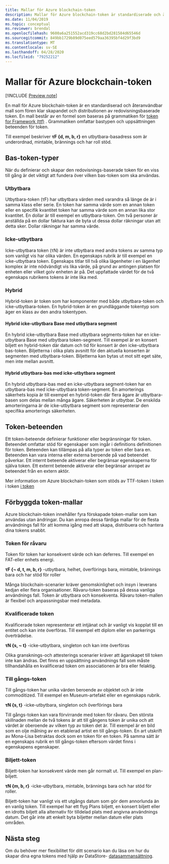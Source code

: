 ```yaml
---
title: Mallar för Azure blockchain-token
description: Mallar för Azure blockchain-token är standardiserade och återanvändbara mallar som fören klar skapandet och distributionen av Ledger-baserade tokens.
ms.date: 11/04/2019
ms.topic: conceptual
ms.reviewer: brendal
ms.openlocfilehash: 9600a6a251552acd319cc68d2bd281584d65546d
ms.sourcegitcommit: 849bb1729b89d075eed579aa36395bf4d29f3bd9
ms.translationtype: MT
ms.contentlocale: sv-SE
ms.lasthandoff: 04/28/2020
ms.locfileid: "79252212"
---
```

# <a name="azure-blockchain-tokens-templates"></a>Mallar för Azure blockchain-token

[!INCLUDE [Preview note](./includes/preview.md)]

En mall för Azure blockchain-token är en standardiserad och återanvändbar mall som fören klar skapandet och distributionen av redovisningsbaserade token. En mall består av en formel som baseras på grammatiken för [token for Framework (ttf)](overview.md#token-taxonomy-framework) . Grammatiken omfattar bastypen och uppsättningen beteenden för token.  

Till exempel beskriver **τϜ {d, m, b, r}** en utbytbara-basadress som är underordnad, mintable, brännings och har roll stöd.
  
## <a name="base-token-types"></a>Bas-token-typer

När du definierar och skapar den redovisnings-baserade token för en viss till gång är det viktigt att fundera över vilken bas-token som ska användas.

### <a name="fungible"></a>Utbytbara

Utbytbara-token (τF) har utbytbara värden med varandra så länge de är i samma klass eller serie. En token har samma värde som en annan token eller en specifik kvantitet token har samma värde som en annan lika stor kvantitet. En dollar är till exempel en utbytbara-token. Om två personer är anställda på en dollar faktura kan de byta ut dessa dollar räkningar utan att detta sker. Dollar räkningar har samma värde. 

### <a name="non-fungible"></a>Icke-utbytbara

Icke-utbytbara token (τN) är inte utbytbara med andra tokens av samma typ som vanligt vis har olika värden. En egenskaps rubrik är till exempel en icke-utbytbara token. Egenskaps titlar till två olika lägenheter i en lägenhet komplex är inte nödvändigt vis lika värde, på grund av antingen platsen för enheten eller vilket golv enheten är på. Det uppfattade värdet för de två egenskaps rubrikens tokens är inte lika med.

### <a name="hybrid"></a>Hybrid

Hybrid-token är token som har komponenter med både utbytbara-token och icke-utbytbara-token. En hybrid-token är en grundläggande tokentyp som äger en klass av den andra tokentypen.

#### <a name="hybrid-non-fungible-base-with-fungible-segments"></a>Hybrid icke-utbytbara Base med utbytbara segment

En hybrid icke-utbytbara Base med utbytbara segments-token har en icke-utbytbara Base med utbytbara token-segment.
Till exempel är en konsert biljett en hybrid-token där datum och tid för konsert är den icke-utbytbara bas-token. Biljetterna i olika plats avsnitt för den aktuella konserten är segmenten med utbytbara-token. Biljetterna kan bytas ut mot sitt eget säte, men inte mellan avsnitt.

#### <a name="hybrid-fungible-base-with-non-fungible-segments"></a>Hybrid utbytbara-bas med icke-utbytbara segment

En hybrid utbytbara-bas med en icke-utbytbara segment-token har en utbytbara-bas med icke-utbytbara token-segment. En amorterings säkerhets kopia är till exempel en hybrid-token där flera ägare är utbytbara-basen som delas mellan många ägare. Säkerheten är utbytbar. De enskilda amorteringarna är de icke-utbytbara segment som representerar den specifika amorterings säkerheten.

## <a name="token-behaviors"></a>Token-beteenden

Ett token-beteende definierar funktioner eller begränsningar för token. Beteendet omfattar stöd för egenskaper som ingår i definitions definitionen för token. Beteenden kan tillämpas på alla typer av token eller bara en. Beteenden kan vara interna eller externa beroende på vad beteendet påverkar. Ett internt beteende aktiverar eller begränsar egenskaperna för själva token. Ett externt beteende aktiverar eller begränsar anropet av beteendet från en extern aktör.

Mer information om Azure blockchain-token som stöds av TTF-token i token i token [i token](composability.md)

## <a name="pre-built-token-templates"></a>Förbyggda token-mallar

Azure blockchain-token innehåller fyra förskapade token-mallar som kan användas utan ändringar. Du kan anropa dessa färdiga mallar för de flesta användnings fall för att komma igång med att skapa, distribuera och hantera dina tokens snabbt.

### <a name="commodity-tokens"></a>Token för råvaru

Token för token har konsekvent värde och kan deferres. Till exempel en FAT-eller enhets energi.

**τF {~ d, t, m, b, r}** -utbytbara, helhet, överförings bara, mintable, brännings bara och har stöd för roller

Många blockchain-scenarier kräver genomskinlighet och insyn i leverans kedjan eller flera organisationer. Råvaru-token baseras på dessa vanliga användnings fall. Token är utbytbara och konsekventa. Råvaru token-mallen är flexibel och anpassningsbar med metadata.

### <a name="qualified-tokens"></a>Kvalificerade token

Kvalificerade token representerar ett intjänat och är vanligt vis kopplat till en entitet och kan inte överföras. Till exempel ett diplom eller en parkerings överträdelse.

**τN {s, ~ t}** -icke-utbytbara, singleton och kan inte överföras

Olika gransknings-och attesterings scenarier kräver att ägarskapet till token inte kan ändras. Det finns en uppsättning användnings fall som måste tillhandahålla en kvalificerad token om associationen är bra eller felaktig.

### <a name="asset-tokens"></a>Till gångs-token

Till gångs-token har unika värden beroende av objektet och är inte commoditized. Till exempel en Museum-artefakt eller en egenskaps rubrik.

**τN {s, t}** -icke-utbytbara, singleton och överförings bara

Till gångs-token kan vara förvirrande med token för råvaru. Den största skillnaden mellan de två tokens är att till gångens token är unika och att värdet är oberoende av vilken typ av token det är. Till exempel är en bild som en olje målning av en etablerad artist en till gångs-token. En art utskrift av Mona-Lisa betraktas dock som en token för en token. På samma sätt är en egenskaps rubrik en till gångs-token eftersom värdet finns i egenskapens egenskaper.

### <a name="ticket-tokens"></a>Biljett-token

Biljett-token har konsekvent värde men går normalt ut. Till exempel en plan-biljett.

**τN {m, b, r}** -icke-utbytbara, mintable, brännings bara och har stöd för roller.

Biljett-token har vanligt vis ett utgångs datum som gör dem annorlunda än en vanlig token. Till exempel har ett flyg Plans biljett, en konsert biljett eller en idrotts biljett alla alternativ för tilldelad plats med angivna användnings datum. Det går inte att enkelt byta biljetter mellan datum eller plats områden.

## <a name="next-steps"></a>Nästa steg

Om du behöver mer flexibilitet för ditt scenario kan du läsa om hur du skapar dina egna tokens med hjälp av DataStore- [datasammansättning](composability.md).
